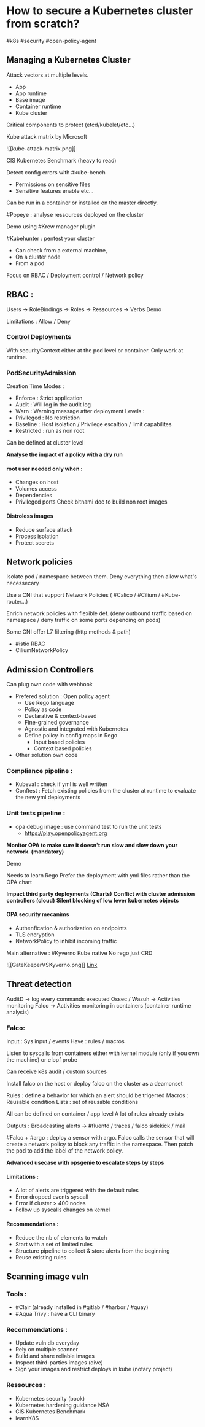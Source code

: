 # How to secure a Kubernetes cluster from scratch?
#k8s #security #open-policy-agent

## Managing a Kubernetes Cluster
Attack vectors at multiple levels.
- App
- App runtime
- Base image
- Container runtime
- Kube cluster

Critical components to protect (etcd/kubelet/etc...)

Kube attack matrix by Microsoft

![[kube-attack-matrix.png]]

CIS Kubernetes Benchmark (heavy to read)

Detect config errors with #kube-bench
- Permissions on sensitive files
- Sensitive features enable etc...

Can be run in a container or installed on the master directly.

#Popeye : analyse ressources deployed on the cluster

Demo using #Krew manager plugin

#Kubehunter : pentest your cluster
- Can check from a external machine,
- On a cluster node
- From a pod

Focus on RBAC / Deployment control / Network policy

## RBAC :
 Users -> RoleBindings -> Roles -> Ressources -> Verbs
Demo

Limitations : Allow / Deny

### Control Deployments
With securityContext either at the pod level or container.
Only work at runtime.

### PodSecurityAdmission
Creation Time
Modes : 
- Enforce : Strict application
- Audit : Will log in the audit log
- Warn : Warning message after deployment
Levels :
- Privileged : No restriction
- Baseline : Host isolation / Privilege escaltion / limit capabilites 
- Restricted : run as non root

Can be defined at cluster level

**Analyse the impact of a policy with a dry run**

#### root user needed only when :
- Changes on host 
- Volumes access
- Dependencies
- Privileged ports
Check bitnami doc to build non root images

#### Distroless images
- Reduce surface attack
- Process isolation
- Protect secrets

## Network policies
Isolate pod / namespace between them.
Deny everything then allow what's necessecary 

Use a CNI that support Network Policies ( #Calico / #Cilium / #Kube-router...)

Enrich network policies with flexible def. (deny outbound traffic based on namespace / deny traffic on some ports depending on pods)

Some CNI offer L7 filtering (http methods & path)
- #istio RBAC
- CiliumNetworkPolicy

## Admission Controllers
Can plug own code with webhook
- Prefered solution : Open policy agent
	- Use Rego language
	- Policy as code
	- Declarative & context-based
	- Fine-grained governance
	- Agnostic and integrated with Kubernetes
	- Define policy in config maps in Rego
		- Input based policies
		- Context based policies
- Other solution own code

### Compliance pipeline :
- Kubeval : check if yml is well written
- Conftest : Fetch existing policies from the cluster at runtime to evaluate the new yml deployments
### Unit tests pipeline :
- opa debug image : use command test to run the unit tests
	- https://play.openpolicyagent.org

**Monitor OPA to make sure it doesn't run slow and slow down your network. (mandatory)**

Demo

Needs to learn Rego
Prefer the deployment with yml files rather than the OPA chart

**Impact third party deployments (Charts)**
**Conflict with cluster admission controllers (cloud)**
**Silent blocking of low lever kubernetes objects**

#### OPA security mecanims
- Authenfication & authorization on endpoints
- TLS encryption
- NetworkPolicy to inhibit incoming traffic

Main alternative : #Kyverno
Kube native
No rego just CRD

![[GateKeeperVSKyverno.png]]
[Link](https://neonmirrors.net/post/2021-02/kubernetes-policy-comparison-opa-gatekeeper-vs-kyverno/)
## Threat detection
AuditD -> log every commands executed
Ossec / Wazuh -> Activities monitoring
Falco -> Activities monitoring in containers (container runtime analysis)

### Falco: 
Input : Sys input / events
Have : rules / macros

Listen to syscalls from containers either with kernel module (only if you own the machine) or e bpf probe

Can receive k8s audit / custom sources

Install falco on the host or deploy falco on the cluster as a deamonset

Rules : define a behavior for which an alert  should be trigerred
Macros : Reusable condition
Lists : set of reusable conditions

All can be defined on container / app level
A lot of rules already exists

Outputs : Broadcasting alerts -> #fluentd / traces / falco sidekick / mail

#Falco + #argo : deploy a sensor with argo. Falco calls the sensor that will create a network policy to block any traffic in the namespace. Then patch the pod to add the label of the network policy.

**Advanced usecase with opsgenie to escalate steps by steps**

#### Limitations :
- A lot of alerts are triggered with the default rules
- Error dropped events syscall
- Error if cluster > 400 nodes
- Follow up syscalls changes on kernel

#### Recommendations :
- Reduce the nb of elements to watch
- Start with a set of limited rules
- Structure pipeline to collect & store alerts from the beginning
- Reuse existing rules

## Scanning image vuln

### Tools : 
- #Clair (already installed in #gitlab / #harbor / #quay)
- #Aqua Trivy : have a CLI binary 

### Recommendations :
- Update vuln db everyday
- Rely on multiple scanner
- Build and share reliable images
- Inspect third-parties images (dive)
- Sign your images and restrict deploys in kube (notary project)

### Ressources : 
- Kubernetes security (book)
- Kubernetes hardening guidance NSA
- CIS Kubernetes Benchmark
- learnK8S